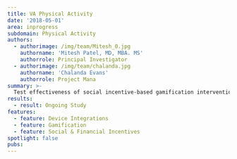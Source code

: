 ```yaml
---
title: VA Physical Activity
date: '2018-05-01'
area: inprogress
subdomain: Physical Activity
authors:
  - authorimage: /img/team/Mitesh_0.jpg
    authorname: 'Mitesh Patel, MD, MBA. MS'
    authorrole: Principal Investigator
  - authorimage: /img/team/chalanda.jpg
    authorname: 'Chalanda Evans'
    authorrole: Project Mana
summary: >-
  Test effectiveness of social incentive-based gamification intervention to increase physical activity among overweight and obese veterans. Intent is to compare social and gamification incentives against social and gamification incentives paired with financial ones. 
results:
  - result: Ongoing Study
features:
  - feature: Device Integrations
  - feature: Gamification
  - feature: Social & Financial Incentives
spotlight: false
pubs:
---
```

